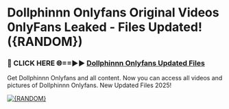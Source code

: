 # Dollphinnn Onlyfans Original Videos 0nlyFans Leaked - Files Updated! ({RANDOM})

<h3>🔴 CLICK HERE 🌐==►► <a href="https://betterlinks.top/A2PfLJ" rel="nofollow">Dollphinnn Onlyfans Updated Files</a></h3>

Get Dollphinnn Onlyfans and all content. Now you can access all videos and pictures of Dollphinnn Onlyfans. New Updated Files 2025!

[![{RANDOM}](https://i.imgur.com/ppqm5kG.gif)](https://betterlinks.top/A2PfLJ)